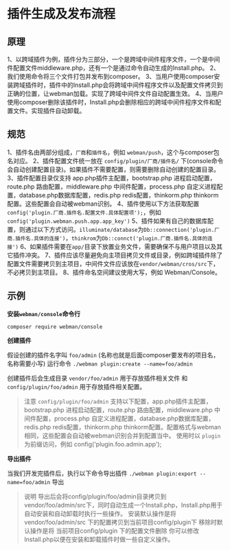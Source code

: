 # 插件生成及发布流程

## 原理
1、以跨域插件为例，插件分为三部分，一个是跨域中间件程序文件，一个是中间件配置文件middleware.php，还有一个是通过命令自动生成的Install.php。
2、我们使用命令将三个文件打包并发布到composer。
3、当用户使用composer安装跨域插件时，插件中的Install.php会将跨域中间件程序文件以及配置文件拷贝到正确的位置，让webman加载。实现了跨域中间件文件自动配置生效。
4、当用户使用composer删除该插件时，Install.php会删除相应的跨域中间件程序文件和配置文件。实现插件自动卸载。

## 规范
1、插件名由两部分组成，`厂商`和`插件名`，例如 `webman/push`，这个与composer包名对应。
2、插件配置文件统一放在 `config/plugin/厂商/插件名/` 下(console命令会自动创建配置目录)。如果插件不需要配置，则需要删除自动创建的配置目录。
3、插件配置目录仅支持 app.php插件主配置，bootstrap.php 进程启动配置，route.php 路由配置，middleware.php 中间件配置，process.php 自定义进程配置，database.php数据库配置，redis.php redis配置，thinkorm.php thinkorm配置。这些配置会自动被webman识别。
4、插件使用以下方法获取配置`config('plugin.厂商.插件名.配置文件.具体配置项');`，例如`config('plugin.webman.push.app.app_key')`
5、插件如果有自己的数据库配置，则通过以下方式访问。`illuminate/database`为`Db::connection('plugin.厂商.插件名.具体的连接')`，`thinkrom`为`Db::connct('plugin.厂商.插件名.具体的连接')`
6、如果插件需要在`app/`目录下放置业务文件，需要确保不与用户项目以及其它插件冲突。
7、插件应该尽量避免向主项目拷贝文件或目录，例如跨域插件除了配置文件需要拷贝到主项目，中间件文件应该放在`vendor/webman/cros/src`下，不必拷贝到主项目。
8、插件命名空间建议使用大写，例如 Webman/Console。

## 示例

**安装`webman/console`命令行**

`composer require webman/console`

**创建插件**

假设创建的插件名字叫 `foo/admin` (名称也就是后面composer要发布的项目名，名称需要小写)
运行命令
`./webman plugin:create --name=foo/admin`

创建插件后会生成目录 `vendor/foo/admin` 用于存放插件相关文件 和 `config/plugin/foo/admin` 用于存放插件相关配置。

> 注意
> `config/plugin/foo/admin` 支持以下配置，app.php插件主配置，bootstrap.php 进程启动配置，route.php 路由配置，middleware.php 中间件配置，process.php 自定义进程配置，database.php数据库配置，redis.php redis配置，thinkorm.php thinkorm配置。配置格式与webman相同，这些配置会自动被webman识别合并到配置当中。
使用时以 `plugin` 为前缀访问，例如 config('plugin.foo.admin.app');


**导出插件**

当我们开发完插件后，执行以下命令导出插件
`./webman plugin:export --name=foo/admin`
导出

> 说明
> 导出后会将config/plugin/foo/admin目录拷贝到vendor/foo/admin/src下，同时自动生成一个Install.php，Install.php用于自动安装和自动卸载时执行一些操作。
> 安装默认操作是将 vendor/foo/admin/src 下的配置拷贝到当前项目config/plugin下
> 移除时默认操作是将 当前项目config/plugin 下的配置文件删除
> 你可以修改Install.php以便在安装和卸载插件时做一些自定义操作。



